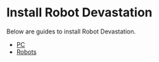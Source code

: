 # Install Robot Devastation

Below are guides to install Robot Devastation.

* [PC](install-robot-devastation---pc.md)
* [Robots](install-robot-devastation---robots.md)
